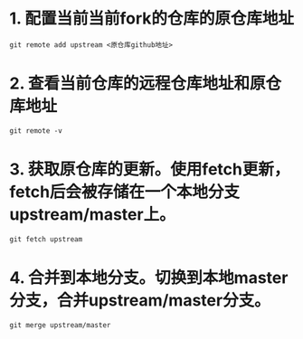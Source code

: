 # 1. 配置当前当前fork的仓库的原仓库地址 #
	git remote add upstream <原仓库github地址>
# 2. 查看当前仓库的远程仓库地址和原仓库地址 #
	git remote -v
# 3. 获取原仓库的更新。使用fetch更新，fetch后会被存储在一个本地分支upstream/master上。 #
	git fetch upstream
# 4. 合并到本地分支。切换到本地master分支，合并upstream/master分支。 #
	git merge upstream/master